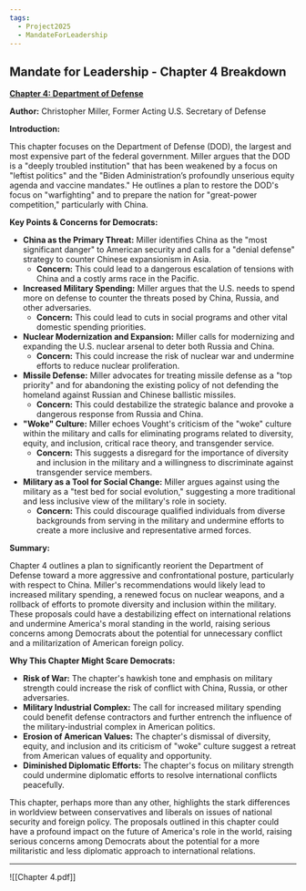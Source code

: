 ```yaml
---
tags:
  - Project2025
  - MandateForLeadership
---
```

## Mandate for Leadership - Chapter 4 Breakdown

**[Chapter 4: Department of Defense](../../documents/project_2025_chapters/chapter_4.pdf)**

**Author:** Christopher Miller, Former Acting U.S. Secretary of Defense

**Introduction:**

This chapter focuses on the Department of Defense (DOD), the largest and most expensive part of the federal government. Miller argues that the DOD is a "deeply troubled institution" that has been weakened by a focus on "leftist politics" and the "Biden Administration’s profoundly unserious equity agenda and vaccine mandates." He outlines a plan to restore the DOD's focus on "warfighting" and to prepare the nation for "great-power competition," particularly with China.

**Key Points & Concerns for Democrats:**

* **China as the Primary Threat:** Miller identifies China as the "most significant danger" to American security and calls for a "denial defense" strategy to counter Chinese expansionism in Asia.
    * **Concern:** This could lead to a dangerous escalation of tensions with China and a costly arms race in the Pacific.
* **Increased Military Spending:** Miller argues that the U.S. needs to spend more on defense to counter the threats posed by China, Russia, and other adversaries.
    * **Concern:** This could lead to cuts in social programs and other vital domestic spending priorities.
* **Nuclear Modernization and Expansion:** Miller calls for modernizing and expanding the U.S. nuclear arsenal to deter both Russia and China.
    * **Concern:** This could increase the risk of nuclear war and undermine efforts to reduce nuclear proliferation.
* **Missile Defense:** Miller advocates for treating missile defense as a "top priority" and for abandoning the existing policy of not defending the homeland against Russian and Chinese ballistic missiles.
    * **Concern:** This could destabilize the strategic balance and provoke a dangerous response from Russia and China.
* **"Woke" Culture:** Miller echoes Vought's criticism of the "woke" culture within the military and calls for eliminating programs related to diversity, equity, and inclusion, critical race theory, and transgender service.
    * **Concern:** This suggests a disregard for the importance of diversity and inclusion in the military and a willingness to discriminate against transgender service members.
* **Military as a Tool for Social Change:** Miller argues against using the military as a "test bed for social evolution," suggesting a more traditional and less inclusive view of the military's role in society.
    * **Concern:** This could discourage qualified individuals from diverse backgrounds from serving in the military and undermine efforts to create a more inclusive and representative armed forces.

**Summary:**

Chapter 4 outlines a plan to significantly reorient the Department of Defense toward a more aggressive and confrontational posture, particularly with respect to China. Miller's recommendations would likely lead to increased military spending, a renewed focus on nuclear weapons, and a rollback of efforts to promote diversity and inclusion within the military. These proposals could have a destabilizing effect on international relations and undermine America's moral standing in the world, raising serious concerns among Democrats about the potential for unnecessary conflict and a militarization of American foreign policy.

**Why This Chapter Might Scare Democrats:**

* **Risk of War:** The chapter's hawkish tone and emphasis on military strength could increase the risk of conflict with China, Russia, or other adversaries.
* **Military Industrial Complex:** The call for increased military spending could benefit defense contractors and further entrench the influence of the military-industrial complex in American politics.
* **Erosion of American Values:** The chapter's dismissal of diversity, equity, and inclusion and its criticism of "woke" culture suggest a retreat from American values of equality and opportunity.
* **Diminished Diplomatic Efforts:** The chapter's focus on military strength could undermine diplomatic efforts to resolve international conflicts peacefully.

This chapter, perhaps more than any other, highlights the stark differences in worldview between conservatives and liberals on issues of national security and foreign policy. The proposals outlined in this chapter could have a profound impact on the future of America's role in the world, raising serious concerns among Democrats about the potential for a more militaristic and less diplomatic approach to international relations. 

----

![[Chapter 4.pdf]]